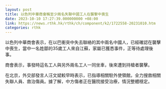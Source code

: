 ```yaml
---
layout: post
title: 以色列中華商會稱至少兩名失聯中國工人在襲擊中喪生
date: 2023-10-10 17:27:39.000000000 +08:00
link: https://news.rthk.hk/rthk/ch/component/k2/1722558-20231010.htm
categories: rthk
---
```


以色列中華商會表示，在以巴衝突中失去聯絡的其中兩名中國人，已經確認在襲擊中喪生，當中一名姓鄒的35歲工人來自江蘇，家屬已獲悉事件，正等待處理後事。

商會表示，事發時這名工人與另外兩名工人一同坐車，後來遭到持槍者襲擊。

在北京，外交部發言人汪文斌較早時表示，已指導相關駐外使領館，全力搜救相關失聯人員、救治傷員。據了解，中方傷者正在醫院接受治療，情況整體穩定。
